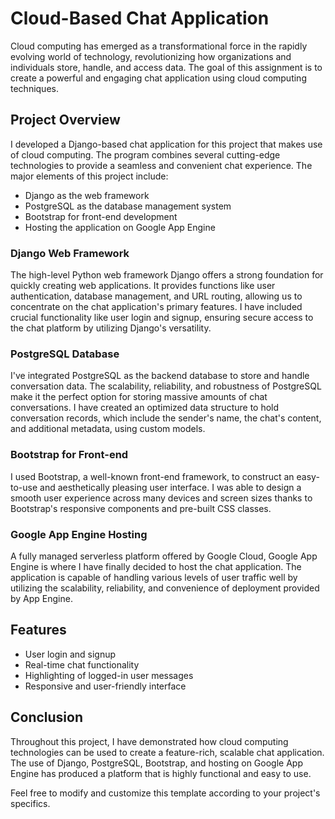 # Cloud-Based Chat Application

Cloud computing has emerged as a transformational force in the rapidly evolving world of technology, revolutionizing how organizations and individuals store, handle, and access data. The goal of this assignment is to create a powerful and engaging chat application using cloud computing techniques.

## Project Overview

I developed a Django-based chat application for this project that makes use of cloud computing. The program combines several cutting-edge technologies to provide a seamless and convenient chat experience. The major elements of this project include:

- Django as the web framework
- PostgreSQL as the database management system
- Bootstrap for front-end development
- Hosting the application on Google App Engine

### Django Web Framework

The high-level Python web framework Django offers a strong foundation for quickly creating web applications. It provides functions like user authentication, database management, and URL routing, allowing us to concentrate on the chat application's primary features. I have included crucial functionality like user login and signup, ensuring secure access to the chat platform by utilizing Django's versatility.

### PostgreSQL Database

I've integrated PostgreSQL as the backend database to store and handle conversation data. The scalability, reliability, and robustness of PostgreSQL make it the perfect option for storing massive amounts of chat conversations. I have created an optimized data structure to hold conversation records, which include the sender's name, the chat's content, and additional metadata, using custom models.

### Bootstrap for Front-end

I used Bootstrap, a well-known front-end framework, to construct an easy-to-use and aesthetically pleasing user interface. I was able to design a smooth user experience across many devices and screen sizes thanks to Bootstrap's responsive components and pre-built CSS classes.

### Google App Engine Hosting

A fully managed serverless platform offered by Google Cloud, Google App Engine is where I have finally decided to host the chat application. The application is capable of handling various levels of user traffic well by utilizing the scalability, reliability, and convenience of deployment provided by App Engine.

## Features

- User login and signup
- Real-time chat functionality
- Highlighting of logged-in user messages
- Responsive and user-friendly interface

## Conclusion

Throughout this project, I have demonstrated how cloud computing technologies can be used to create a feature-rich, scalable chat application. The use of Django, PostgreSQL, Bootstrap, and hosting on Google App Engine has produced a platform that is highly functional and easy to use.

Feel free to modify and customize this template according to your project's specifics.
